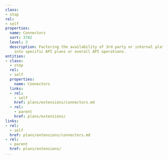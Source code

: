 ```yaml
---
class:
- stop
rel:
- self
properties:
  name: Connectors
  sort: 3782
  level: 3
  description: Factoring the availability of 3rd party or internal platform connections
    into specific API plans or overall API operations.
entities:
- class:
  - stop
  rel:
  - self
  properties:
    name: Connectors
  links:
  - rel:
    - self
    href: plans/extensions/connectors.md
  - rel:
    - parent
    href: plans/extensions/
links:
- rel:
  - self
  href: plans/extensions/connectors.md
- rel:
  - parent
  href: plans/extensions/
...
```

